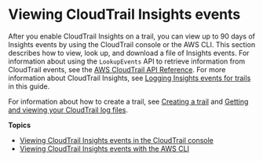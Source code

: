 # Viewing CloudTrail Insights events<a name="view-insights-events"></a>

After you enable CloudTrail Insights on a trail, you can view up to 90 days of Insights events by using the CloudTrail console or the AWS CLI\. This section describes how to view, look up, and download a file of Insights events\. For information about using the `LookupEvents` API to retrieve information from CloudTrail events, see the [AWS CloudTrail API Reference](https://docs.aws.amazon.com/awscloudtrail/latest/APIReference/)\. For more information about CloudTrail Insights, see [Logging Insights events for trails](logging-insights-events-with-cloudtrail.md) in this guide\.

For information about how to create a trail, see [Creating a trail](cloudtrail-create-a-trail-using-the-console-first-time.md) and [Getting and viewing your CloudTrail log files](get-and-view-cloudtrail-log-files.md)\.

**Topics**
+ [Viewing CloudTrail Insights events in the CloudTrail console](view-insights-events-console.md)
+ [Viewing CloudTrail Insights events with the AWS CLI](view-insights-events-cli.md)